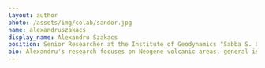 ```yaml
---
layout: author
photo: /assets/img/colab/sandor.jpg 
name: alexandruszakacs
display_name: Alexandru Szakacs
position: Senior Researcher at the Institute of Geodynamics "Sabba S. Stefanescu", Romanian Academy (Romania)   
bio: Alexandru's research focuses on Neogene volcanic areas, general issues of earthquake prediction and mofetta research.
---
```

